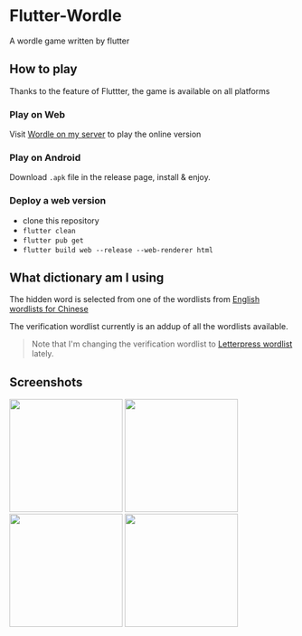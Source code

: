 # Flutter-Wordle

A wordle game written by flutter

## How to play

Thanks to the feature of Fluttter, the game is available on all platforms

### Play on Web

Visit [Wordle on my server](http://wordle.linloir.xyz) to play the online version

### Play on Android

Download `.apk` file in the release page, install & enjoy.

### Deploy a web version

- clone this repository
- `flutter clean`
- `flutter pub get`
- `flutter build web --release --web-renderer html`

## What dictionary am I using

The hidden word is selected from one of the wordlists from [English wordlists for Chinese](https://github.com/mahavivo/english-wordlists)

The verification wordlist currently is an addup of all the wordlists available.

> Note that I'm changing the verification wordlist to [Letterpress wordlist](https://github.com/lorenbrichter/Words) lately.

## Screenshots


<p float="left">
<img src="http://pic.linloir.xyz/images/2022/03/08/IMG_20220308_220301.jpg" width="200">
<img src="http://pic.linloir.xyz/images/2022/03/08/IMG_20220308_220322.jpg" width="200">
<img src="http://pic.linloir.xyz/images/2022/03/08/IMG_20220308_220237.jpg" width="200">
<img src="http://pic.linloir.xyz/images/2022/03/08/IMG_20220308_220353.jpg" width="200">
</p>
<!--
<img src="http://pic.linloir.xyz/images/2022/03/08/Screenshot_2022-03-07-15-48-39-230_com.linloir.wordle.jpg" width="200">
<img src="http://pic.linloir.xyz/images/2022/03/08/Screenshot_2022-03-07-16-14-00-128_com.linloir.wordle.jpg" width="200">
<img src="http://pic.linloir.xyz/images/2022/03/08/Screenshot_2022-03-07-16-15-23-309_com.linloir.wordle.jpg" width="200">
--/>
